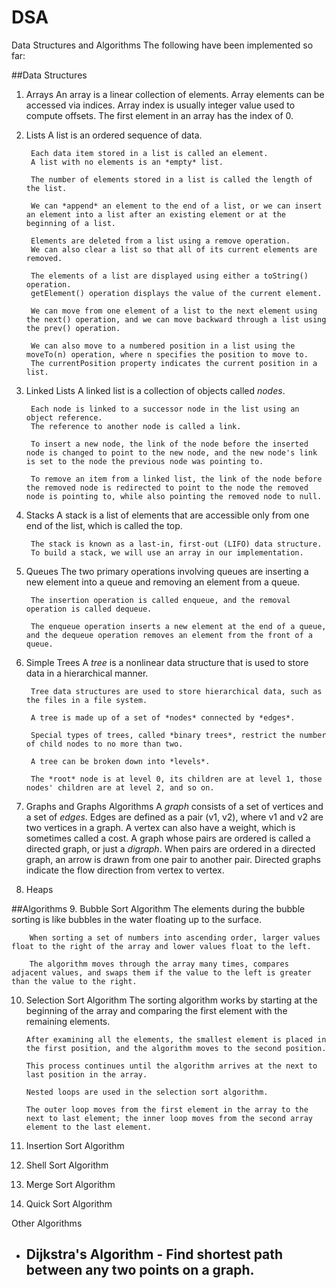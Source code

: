 # DSA
Data Structures and Algorithms
The following have been implemented so far:

##Data Structures
1. Arrays
		An array is a linear collection of elements.
		Array elements can be accessed via indices.
		Array index is usually integer value used to compute offsets.
		The first element in an array has the index of 0.

2. Lists
		A list is an ordered sequence of data.

		Each data item stored in a list is called an element.
		A list with no elements is an *empty* list.

		The number of elements stored in a list is called the length of the list.

		We can *append* an element to the end of a list, or we can insert an element into a list after an existing element or at the beginning of a list.

		Elements are deleted from a list using a remove operation.
		We can also clear a list so that all of its current elements are removed.

		The elements of a list are displayed using either a toString() operation.
		getElement() operation displays the value of the current element.

		We can move from one element of a list to the next element using the next() operation, and we can move backward through a list using the prev() operation.

		We can also move to a numbered position in a list using the moveTo(n) operation, where n specifies the position to move to.
		The currentPosition property indicates the current position in a list.

3. Linked Lists
		A linked list is a collection of objects called *nodes*.

		Each node is linked to a successor node in the list using an object reference.
		The reference to another node is called a link.

		To insert a new node, the link of the node before the inserted node is changed to point to the new node, and the new node's link is set to the node the previous node was pointing to.

		To remove an item from a linked list, the link of the node before the removed node is redirected to point to the node the removed node is pointing to, while also pointing the removed node to null.

4. Stacks
		A stack is a list of elements that are accessible only from one end of the list, which is called the top.

		The stack is known as a last-in, first-out (LIFO) data structure.
		To build a stack, we will use an array in our implementation.

5. Queues
		The two primary operations involving queues are inserting a new element into a queue and removing an element from a queue.

		The insertion operation is called enqueue, and the removal operation is called dequeue.

		The enqueue operation inserts a new element at the end of a queue, and the dequeue operation removes an element from the front of a queue.

6. Simple Trees
		A *tree* is a nonlinear data structure that is used to store data in a hierarchical manner.

		Tree data structures are used to store hierarchical data, such as the files in a file system.

		A tree is made up of a set of *nodes* connected by *edges*.

		Special types of trees, called *binary trees*, restrict the number of child nodes to no more than two.

		A tree can be broken down into *levels*.

		The *root* node is at level 0, its children are at level 1, those nodes' children are at level 2, and so on.


7. Graphs and Graphs Algorithms
		A *graph* consists of a set of vertices and a set of *edges*.
		Edges are defined as a pair (v1, v2), where v1 and v2 are two vertices in a graph. A vertex can also have a weight, which is sometimes called a cost.
		A graph whose pairs are ordered is called a directed graph, or just a *digraph*. When pairs are ordered in a directed graph, an arrow is drawn from one pair to another pair.
		Directed graphs indicate the flow direction from vertex to vertex.

8. Heaps

##Algorithms
9. Bubble Sort Algorithm
		The elements during the bubble sorting is like bubbles in the water floating up to the surface.

		When sorting a set of numbers into ascending order, larger values float to the right of the array and lower values float to the left.

		The algorithm moves through the array many times, compares adjacent values, and swaps them if the value to the left is greater than the value to the right.

10. Selection Sort Algorithm
		The sorting algorithm works by starting at the beginning of the array and comparing the first element with the remaining elements.

		After examining all the elements, the smallest element is placed in the first position, and the algorithm moves to the second position.

		This process continues until the algorithm arrives at the next to last position in the array.

		Nested loops are used in the selection sort algorithm.

		The outer loop moves from the first element in the array to the next to last element; the inner loop moves from the second array element to the last element.

11. Insertion Sort Algorithm

12. Shell Sort Algorithm

13. Merge Sort Algorithm

14. Quick Sort Algorithm

Other Algorithms
  - Dijkstra's Algorithm - Find shortest path between any two points on a graph.
	-
